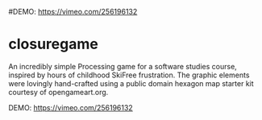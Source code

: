 #DEMO:  https://vimeo.com/256196132

# closuregame
An incredibly simple Processing game for a software studies course, inspired by hours of childhood SkiFree frustration. The graphic elements were lovingly hand-crafted using a public domain hexagon map starter kit courtesy of opengameart.org.

DEMO: https://vimeo.com/256196132
